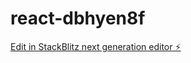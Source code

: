 # react-dbhyen8f

[Edit in StackBlitz next generation editor ⚡️](https://stackblitz.com/~/github.com/amaity-digi/react-dbhyen8f)